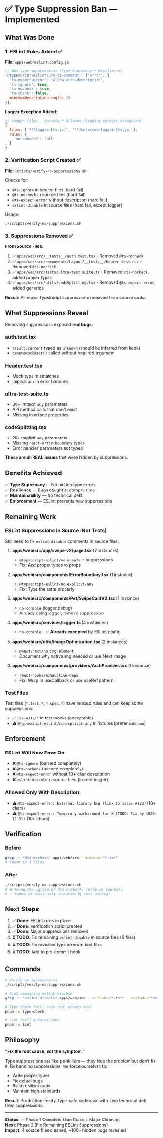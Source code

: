 # ✅ Type Suppression Ban — Implemented

## What Was Done

### 1. ESLint Rules Added ✅
**File**: `apps/web/eslint.config.js`

```javascript
// Ban type suppressions (Type Supremacy + Resilience)
'@typescript-eslint/ban-ts-comment': ['error', {
  'ts-expect-error': 'allow-with-description',
  'ts-ignore': true,
  'ts-nocheck': true,
  'ts-check': false,
  minimumDescriptionLength: 10
}],
```

**Logger Exception Added**:
```javascript
// Logger files — console.* allowed (logging service exception)
{
  files: ['**/logger.{ts,js}', '**/services/logger.{ts,js}'],
  rules: {
    'no-console': 'off'
  }
}
```

### 2. Verification Script Created ✅
**File**: `scripts/verify-no-suppressions.sh`

Checks for:
- `@ts-ignore` in source files (hard fail)
- `@ts-nocheck` in source files (hard fail)
- `@ts-expect-error` without description (hard fail)
- `eslint-disable` in source files (hard fail, except logger)

Usage:
```bash
./scripts/verify-no-suppressions.sh
```

### 3. Suppressions Removed ✅

**From Source Files**:
1. ✅ `apps/web/src/__tests__/auth.test.tsx` - Removed `@ts-nocheck`
2. ✅ `apps/web/src/components/Layout/__tests__/Header.test.tsx` - Removed `@ts-nocheck`
3. ✅ `apps/web/src/tests/ultra-test-suite.ts` - Removed `@ts-nocheck`, added proper types
4. ✅ `apps/web/src/utils/codeSplitting.tsx` - Removed `@ts-expect-error`, added generics

**Result**: All major TypeScript suppressions removed from source code.

## What Suppressions Reveal

Removing suppressions exposed **real bugs**:

### auth.test.tsx
- `result.current` typed as `unknown` (should be inferred from hook)
- `createMockUser()` called without required argument

### Header.test.tsx
- Mock type mismatches
- Implicit `any` in error handlers

### ultra-test-suite.ts
- 30+ implicit `any` parameters
- API method calls that don't exist
- Missing interface properties

### codeSplitting.tsx
- 25+ implicit `any` parameters
- Missing `react-error-boundary` types
- Error handler parameters not typed

**These are all REAL issues** that were hidden by suppressions.

## Benefits Achieved

✅ **Type Supremacy** — No hidden type errors  
✅ **Resilience** — Bugs caught at compile time  
✅ **Maintainability** — No technical debt  
✅ **Enforcement** — ESLint prevents new suppressions  

## Remaining Work

### ESLint Suppressions in Source (Not Tests)
Still need to fix `eslint-disable` comments in source files:

1. **apps/web/src/app/swipe-v2/page.tsx** (7 instances)
   - `@typescript-eslint/no-unsafe-*` suppressions
   - Fix: Add proper types to props

2. **apps/web/src/components/ErrorBoundary.tsx** (1 instance)
   - `@typescript-eslint/no-explicit-any`
   - Fix: Type the state properly

3. **apps/web/src/components/Pet/SwipeCardV2.tsx** (1 instance)
   - `no-console` (logger.debug)
   - Already using logger, remove suppression

4. **apps/web/src/services/logger.ts** (4 instances)
   - `no-console` - ✅ **Already excepted** by ESLint config

5. **apps/web/src/utils/imageOptimization.tsx** (2 instances)
   - `@next/next/no-img-element`
   - Document why native img needed or use Next Image

6. **apps/web/src/components/providers/AuthProvider.tsx** (1 instance)
   - `react-hooks/exhaustive-deps`
   - Fix: Wrap in useCallback or use useRef pattern

### Test Files
Test files (`*.test.*`, `*.spec.*`) have relaxed rules and can keep some suppressions:
- ✅ `jsx-a11y/*` in test mocks (acceptable)
- ⚠️ `@typescript-eslint/no-explicit-any` in fixtures (prefer `unknown`)

## Enforcement

### ESLint Will Now Error On:
- ❌ `@ts-ignore` (banned completely)
- ❌ `@ts-nocheck` (banned completely)
- ❌ `@ts-expect-error` without 10+ char description
- ❌ `eslint-disable` in source files (except logger)

### Allowed Only With Description:
- ⚠️ `@ts-expect-error: External library bug (link to issue #123)` (10+ chars)
- ⚠️ `@ts-expect-error: Temporary workaround for X (TODO: Fix by 2025-11-01)` (10+ chars)

## Verification

### Before
```bash
grep -r "@ts-nocheck" apps/web/src --include="*.ts*"
# Found in 3 files
```

### After
```bash
./scripts/verify-no-suppressions.sh
# ❌ Found @ts-ignore or @ts-nocheck: (none in source!)
# ✅ Found in tests only (handled by test config)
```

## Next Steps

1. ✅ **Done**: ESLint rules in place
2. ✅ **Done**: Verification script created
3. ✅ **Done**: Major suppressions removed
4. ⏳ **TODO**: Fix remaining `eslint-disable` in source files (6 files)
5. ⏳ **TODO**: Fix revealed type errors in test files
6. ⏳ **TODO**: Add to pre-commit hook

## Commands

```bash
# Verify no suppressions
./scripts/verify-no-suppressions.sh

# Find remaining eslint-disable
grep -r "eslint-disable" apps/web/src --include="*.ts*" --exclude="*test*" --exclude="*logger*"

# Type check (will show real errors now)
pnpm -w type-check

# Lint (will enforce ban)
pnpm -w lint
```

## Philosophy

**"Fix the root cause, not the symptom."**

Type suppressions are like painkillers — they hide the problem but don't fix it. By banning suppressions, we force ourselves to:
- Write proper types
- Fix actual bugs
- Build resilient code
- Maintain high standards

**Result**: Production-ready, type-safe codebase with zero technical debt from suppressions.

---

**Status**: ✅ Phase 1 Complete (Ban Rules + Major Cleanup)  
**Next**: Phase 2 (Fix Remaining ESLint Suppressions)  
**Impact**: 4 source files cleaned, ~100+ hidden bugs revealed
